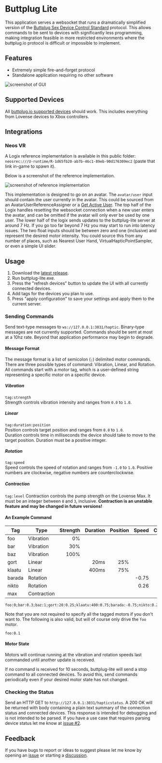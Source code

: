 # Buttplug Lite
This application serves a websocket that runs a dramatically simplified version of the [Buttplug Sex Device Control Standard](https://buttplug-spec.docs.buttplug.io/) protocol. This allows commands to be sent to devices with significantly less programming, making integration feasible in more restricted environments where the buttplug.io protocol is difficult or impossible to implement.

## Features
- Extremely simple fire-and-forget protocol
- Standalone application requiring no other software

![screenshot of GUI](https://raw.githubusercontent.com/wiki/runtime-shady-backroom/buttplug-lite/images/buttplug-lite-0.5.3.png)


## Supported Devices
All [buttplug.io supported devices](https://iostindex.com/?filtersChanged=1&filter0ButtplugSupport=7) should work. This includes everything from Lovense devices to Xbox controllers.

## Integrations
### Neos VR
A Logix reference implementation is available in this public folder:  
`neosrec:///U-runtime/R-1d65fb20-ab7b-46c1-89eb-90d176309ec2` (paste that link in-game to spawn it).

Below is a screenshot of the reference implementation.

![screenshot of reference implementation](https://raw.githubusercontent.com/wiki/runtime-shady-backroom/buttplug-lite/images/reference-implementation-1.0.webp)

This implementation is designed to go on an avatar. The `avatar/user` input should contain the user currently in the avatar. This could be sourced from an AvatarUserReferenceAssigner or a [Get Active User](https://wiki.neos.com/Get_Active_User_(LogiX_node)). The top half of the Logix handles resetting the websocket connection when a new user enters the avatar, and can be omitted if the avatar will only ever be used by one user. The lower half of the logix sends updates to the buttplug-lite server at around 7 Hz. If you go too far beyond 7 Hz you may start to run into latency issues. The two float inputs should be between zero and one (inclusive) and represent the desired motor intensity. You could source this from any number of places, such as Nearest User Hand, VirtualHapticPointSampler, or even a simple UI slider.

## Usage
1. Download the [latest release](https://github.com/runtime-shady-backroom/buttplug-lite/releases/latest).
2. Run buttplug-lite.exe.
3. Press the "refresh devices" button to update the UI with all currently connected devices.
4. Add tags for the devices you plan to use.
5. Press "apply configuration" to save your settings and apply them to the current server.

### Sending Commands
Send text-type messages to `ws://127.0.0.1:3031/haptic`. Binary-type messages are not currently supported. Commands should be sent at most at a 10hz rate. Beyond that application performance may begin to degrade.

#### Message Format
The message format is a list of semicolon (`;`) delimited motor commands. There are three possible types of command: Vibration, Linear, and Rotation. All commands start with a motor tag, which is a user-defined string representing a specific motor on a specific device.

##### Vibration
`tag:strength`  
Strength controls vibration intensity and ranges from `0.0` to `1.0`.

##### Linear
`tag:duration:position`  
Position controls target position and ranges from `0.0` to `1.0`.  
Duration controls time in milliseconds the device should take to move to the target position. Duration must be a positive integer.

##### Rotation
`tag:speed`  
Speed controls the speed of rotation and ranges from `-1.0` to `1.0`. Positive numbers are clockwise, negative numbers are counterclockwise.

##### Contraction
`tag:level`
Contraction controls the pump strength on the Lovense Max. It must be an integer between `0` and `3`, inclusive. **Contraction is an unstable feature and may be changed in future versions!**

#### An Example Command

| Tag    | Type         | Strength | Duration | Position | Speed | Contraction |
| ------ | ------------ | -------: | -------: | -------: | ----: | ----------: |
| foo    | Vibration    | 0%       |          |          |       |             |
| bar    | Vibration    | 30%      |          |          |       |             |
| baz    | Vibration    | 100%     |          |          |       |             |
| gort   | Linear       |          | 20ms     | 25%      |       |             |
| klaatu | Linear       |          | 400ms    | 75%      |       |             |
| barada | Rotation     |          |          |          | -0.75 |             |
| nikto  | Rotation     |          |          |          |  0.26 |             |
| max    | Contraction  |          |          |          |       | 3           |


```
foo:0;bar:0.3;baz:1;gort:20:0.25;klaatu:400:0.75;barada:-0.75;nikto:0.26;max:3
```

Note that you are not required to specify all the tagged motors if you don't want to. The following is also valid, but will of course only drive the `foo` motor.
```
foo:0.1
```

#### Motor State
Motors will continue running at the vibration and rotation speeds last commanded until another update is received.

If no command is received for 10 seconds, buttplug-lite will send a stop command to all connected devices. To avoid this, send commands periodically even if your desired motor state has not changed.

### Checking the Status
Send an HTTP GET to `http://127.0.0.1:3031/hapticstatus`. A 200 OK will be returned with body containing a plain text summary of the connection status and connected devices. This response is intended for debugging and is not intended to be parsed. If you have a use case that requires parsing device status let me know at [issue #2](https://github.com/runtime-shady-backroom/buttplug-lite/issues/2).

## Feedback
If you have bugs to report or ideas to suggest please let me know by opening an [issue](https://github.com/runtime-shady-backroom/buttplug-lite/issues) or starting a [discussion](https://github.com/runtime-shady-backroom/buttplug-lite/discussions).
